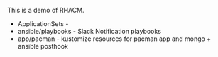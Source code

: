 This is a demo of RHACM.

* ApplicationSets - 
* ansible/playbooks - Slack Notification playbooks
* app/pacman - kustomize resources for pacman app and mongo + ansible posthook
